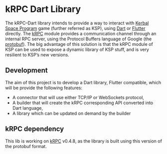 kRPC Dart Library
=================

The kRPC–Dart library intends to provide a way to interact with [Kerbal Space Program](https://www.kerbalspaceprogram.com/) game (further referred as KSP), using [Dart](https://dart.dev/) or [Flutter](https://flutter.dev/) directly.
The [kRPC](https://krpc.github.io/krpc/index.html) module provides a communication channel through an internal RPC server, using the Protocol Buffers language of Google (the [protobuf](https://developers.google.com/protocol-buffers)). The big advantage of this solution is that the kRPC module of KSP can be used to expose a dynamic library of KSP stuff, and is very resilient to KSP’s new versions.

## Development
The aim of this project is to develop a Dart library, Flutter compatible, which will be provide the following features:
-	A connector that will use either TCP/IP or WebSockets protocol,
-	A builder that will create the kRPC corresponding API converted into Dart language,
-	A library which can be updated on demand by the builder

## kRPC dependency
This lib is working on [kRPC](https://krpc.github.io/krpc/) v0.4.8, as the library is built using this version of the protobuf format.
